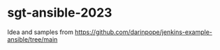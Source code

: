 # sgt-ansible-2023

Idea and samples from https://github.com/darinpope/jenkins-example-ansible/tree/main
